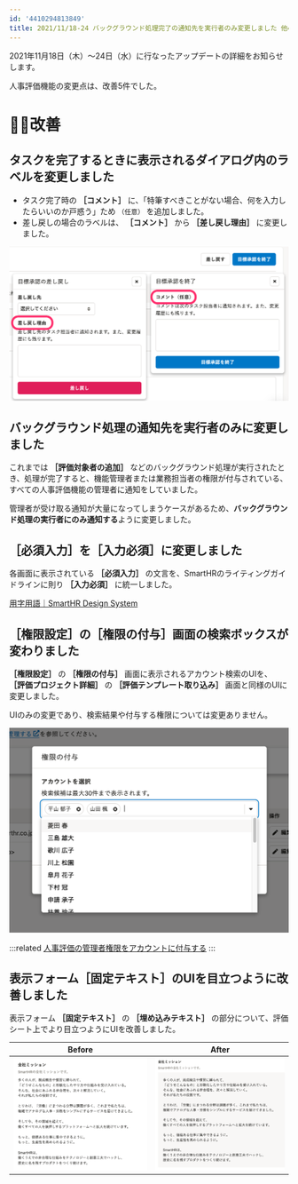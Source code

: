 ```yaml
---
id: '4410294813849'
title: 2021/11/18-24 バックグラウンド処理完了の通知先を実行者のみ変更しました 他4件
---
```

2021年11月18日（木）〜24日（水）に行なったアップデートの詳細をお知らせします。

人事評価機能の変更点は、改善5件でした。

# 🚸💬改善

## タスクを完了するときに表示されるダイアログ内のラベルを変更しました

- タスク完了時の **［コメント］** に、「特筆すべきことがない場合、何を入力したらいいのか戸惑う」ため `（任意）` を追加しました。
- 差し戻しの場合のラベルは、 **［コメント］** から **［差し戻し理由］** に変更しました。

![](./001.png)

## バックグラウンド処理の通知先を実行者のみに変更しました

これまでは **［評価対象者の追加］** などのバックグラウンド処理が実行されたとき、処理が完了すると、機能管理者または業務担当者の権限が付与されている、すべての人事評価機能の管理者に通知をしていました。

管理者が受け取る通知が大量になってしまうケースがあるため、**バックグラウンド処理の実行者にのみ通知する**ように変更しました。

## ［必須入力］を［入力必須］に変更しました

各画面に表示されている **［必須入力］** の文言を、SmartHRのライティングガイドラインに則り **［入力必須］** に統一しました。

[用字用語｜SmartHR Design System](https://smarthr.design/products/contents/idiomatic-usage/usage/#recUVMSOhVDbQjMMN-0)

## ［権限設定］の［権限の付与］画面の検索ボックスが変わりました

 **［権限設定］** の **［権限の付与］** 画面に表示されるアカウント検索のUIを、 **［評価プロジェクト詳細］** の **［評価テンプレート取り込み］** 画面と同様のUIに変更しました。

UIのみの変更であり、検索結果や付与する権限については変更ありません。

![](./002.png)

:::related
[人事評価の管理者権限をアカウントに付与する](https://knowledge.smarthr.jp/hc/ja/articles/4406940321049#toc--4)
:::

## 表示フォーム［固定テキスト］のUIを目立つように改善しました

表示フォーム **［固定テキスト］** の **［埋め込みテキスト］** の部分について、評価シート上でより目立つようにUIを改善しました。

| Before | After |
| --- | --- |
| ![](./003.png) | ![](./004.png) |
